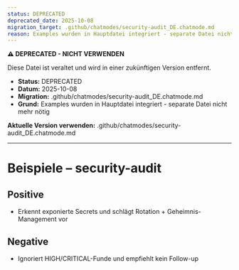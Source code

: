 ```yaml
---
status: DEPRECATED
deprecated_date: 2025-10-08
migration_target: .github/chatmodes/security-audit_DE.chatmode.md
reason: Examples wurden in Hauptdatei integriert - separate Datei nicht mehr nötig
---
```


**⚠️ DEPRECATED - NICHT VERWENDEN**

Diese Datei ist veraltet und wird in einer zukünftigen Version entfernt.

- **Status:** DEPRECATED
- **Datum:** 2025-10-08
- **Migration:** .github/chatmodes/security-audit_DE.chatmode.md
- **Grund:** Examples wurden in Hauptdatei integriert - separate Datei nicht mehr nötig

**Aktuelle Version verwenden:** .github/chatmodes/security-audit_DE.chatmode.md

---

# Beispiele – security-audit

## Positive
- Erkennt exponierte Secrets und schlägt Rotation + Geheimnis-Management vor

## Negative
- Ignoriert HIGH/CRITICAL-Funde und empfiehlt kein Follow-up

